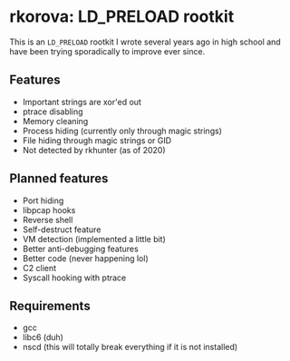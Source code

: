 # rkorova: LD_PRELOAD rootkit
This is an `LD_PRELOAD` rootkit I wrote several years ago in high school and have been trying sporadically to improve ever since. 

## Features 
- Important strings are xor'ed out 
- ptrace disabling  
- Memory cleaning 
- Process hiding (currently only through magic strings) 
- File hiding through magic strings or GID 
- Not detected by rkhunter (as of 2020) 

## Planned features 
- Port hiding 
- libpcap hooks
- Reverse shell 
- Self-destruct feature
- VM detection (implemented a little bit)
- Better anti-debugging features
- Better code (never happening lol)
- C2 client 
- Syscall hooking with ptrace

## Requirements 
- gcc 
- libc6 (duh) 
- nscd (this will totally break everything if it is not installed) 
